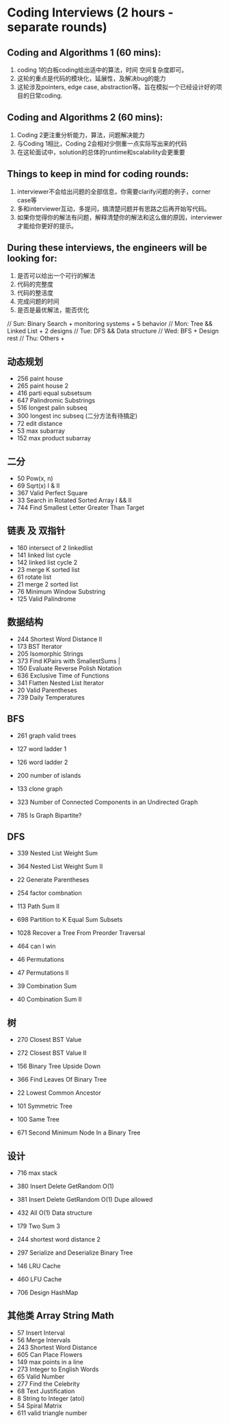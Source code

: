# Coding Interviews (2 hours - separate rounds)

## Coding and Algorithms 1 (60 mins): 
1. coding 1的白板coding给出适中的算法，时间 空间复杂度即可。
2. 这轮的重点是代码的模块化，延展性，及解决bug的能力
3. 这轮涉及pointers, edge case, abstraction等。旨在模拟一个已经设计好的项目的日常coding. 

## Coding and Algorithms 2 (60 mins): 
1. Coding 2更注重分析能力，算法，问题解决能力
2. 与Coding 1相比，Coding 2会相对少侧重一点实际写出来的代码
3. 在这轮面试中，solution的总体的runtime和scalability会更重要

## Things to keep in mind for coding rounds:
1. interviewer不会给出问题的全部信息，你需要clarify问题的例子，corner case等
2. 多和interviewer互动，多提问，搞清楚问题并有思路之后再开始写代码。
3. 如果你觉得你的解法有问题，解释清楚你的解法和这么做的原因，interviewer才能给你更好的提示。

## During these interviews, the engineers will be looking for:
1. 是否可以给出一个可行的解法
2. 代码的完整度
3. 代码的整洁度
4. 完成问题的时间
5. 是否是最优解法，能否优化


// Sun: Binary Search + monitoring systems + 5 behavior
// Mon: Tree && Linked List + 2 designs
// Tue: DFS && Data structure
// Wed: BFS + Design rest
// Thu: Others +

## 动态规划
- 256          paint house    
- 265          paint house 2
- 416          parti equal subsetsum
- 647          Palindromic Substrings
- 516          longest palin subseq
- 300          longest inc subseq (二分方法有待搞定)
- 72           edit distance
- 53           max subarray
- 152          max product subarray

## 二分
- 50	         Pow(x, n)
- 69           Sqrt(x) I & II
- 367          Valid Perfect Square
- 33           Search in Rotated Sorted Array I && II
- 744          Find Smallest Letter Greater Than Target

## 链表 及 双指针
- 160          intersect of 2 linkedlist
- 141          linked list cycle
- 142          linked list cycle 2
- 23           merge K sorted list
- 61           rotate list
- 21           merge 2 sorted list
-	76	         Minimum Window Substring
- 125	         Valid Palindrome

## 数据结构
- 244	         Shortest Word Distance II
- 173	         BST Iterator
- 205          Isomorphic Strings
- 373          Find KPairs with SmallestSums                                 |
- 150	         Evaluate Reverse Polish Notation
- 636	         Exclusive Time of Functions
- 341          Flatten Nested List Iterator
- 20	         Valid Parentheses
- 739	         Daily Temperatures

## BFS
- 261          graph valid trees
- 127          word ladder 1
- 126          word ladder 2
- 200          number of islands

- 133          clone graph
- 323          Number of Connected Components in an Undirected Graph
- 785          Is Graph Bipartite?

## DFS
- 339	         Nested List Weight Sum
- 364	         Nested List Weight Sum II
- 22           Generate Parentheses                  
- 254          factor combnation
- 113	         Path Sum II
- 698          Partition to K Equal Sum Subsets

- 1028	       Recover a Tree From Preorder Traversal
- 464          can I win
- 46           Permutations            
- 47	         Permutations II
- 39	         Combination Sum
- 40           Combination Sum II

## 树
- 270          Closest BST Value
- 272          Closest BST Value II
- 156          Binary Tree Upside Down
- 366          Find Leaves Of Binary Tree

- 22           Lowest Common Ancestor
- 101	         Symmetric Tree
- 100	         Same Tree
- 671          Second Minimum Node In a Binary  Tree

## 设计
- 716        max stack                               
- 380        Insert Delete GetRandom O(1) 
- 381	       Insert Delete GetRandom O(1)  Dupe allowed
- 432        All O(1) Data structure
- 179        Two Sum 3
- 244        shortest word distance 2

- 297        Serialize and Deserialize Binary Tree
- 146        LRU Cache
- 460        LFU Cache
- 706        Design HashMap

## 其他类 Array String Math
- 57	         Insert Interval
- 56	         Merge Intervals
- 243	         Shortest Word Distance
- 605	         Can Place Flowers
- 149          max points in a line
- 273          Integer to English Words
- 65	         Valid Number
- 277	         Find the Celebrity
- 68	         Text Justification
- 8	           String to Integer (atoi)
- 54	         Spiral Matrix
- 611          valid triangle number
